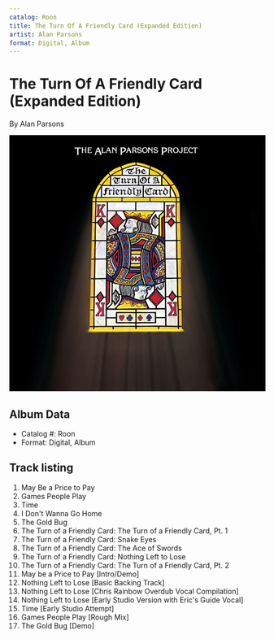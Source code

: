 ```yaml
---
catalog: Roon
title: The Turn Of A Friendly Card (Expanded Edition)
artist: Alan Parsons
format: Digital, Album
---
```


# The Turn Of A Friendly Card (Expanded Edition)

By Alan Parsons

![](../../assets/albumcovers/Alan_Parsons-The_Turn_Of_A_Friendly_Card_Expanded_Edition.png)

## Album Data

- Catalog #: Roon
- Format: Digital, Album


## Track listing


1. May Be a Price to Pay
2. Games People Play
3. Time
4. I Don't Wanna Go Home
5. The Gold Bug
6. The Turn of a Friendly Card: The Turn of a Friendly Card, Pt. 1
7. The Turn of a Friendly Card: Snake Eyes
8. The Turn of a Friendly Card: The Ace of Swords
9. The Turn of a Friendly Card: Nothing Left to Lose
10. The Turn of a Friendly Card: The Turn of a Friendly Card, Pt. 2
11. May be a Price to Pay [Intro/Demo]
12. Nothing Left to Lose [Basic Backing Track]
13. Nothing Left to Lose [Chris Rainbow Overdub Vocal Compilation]
14. Nothing Left to Lose [Early Studio Version with Eric's Guide Vocal]
15. Time [Early Studio Attempt]
16. Games People Play [Rough Mix]
17. The Gold Bug [Demo]

